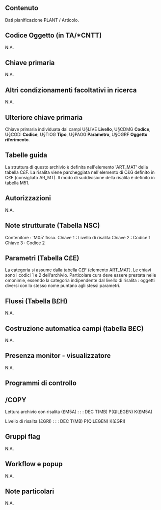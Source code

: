 ## Contenuto
Dati pianificazione PLANT / Articolo.

## Codice Oggetto (in TA/\*CNTT)
N.A.

## Chiave primaria
N.A.

## Altri condizionamenti facoltativi in ricerca
N.A.

## Ulteriore chiave primaria
Chiave primaria individuata dai campi U§LIVE **Livello**, U§CDMG **Codice**, U§CODI **Codice**, U§TIOG **Tipo**, U§PAOG **Parametro**, U§OGRF **Oggetto riferimento**.

## Tabelle guida
La struttura di questo archivio è definita nell'elemento 'ART_MAT' della tabella C£F.
La risalita viene parcheggiata nell'elemento di C£G definito in C£F (consigliato AR_MT).
Il modo di suddivisione della risalita è definito in tabella M51.

## Autorizzazioni
N.A.

## Note strutturate (Tabella NSC)
Contenitore :  'M05' fisso.
Chiave 1 :  Livello di risalita
Chiave 2 :  Codice 1
Chiave 3 :  Codice 2

## Parametri (Tabella C£E)
La categoria si assume dalla tabella C£F (elemento ART_MAT).
Le chiavi sono i codici 1 e 2 dell'archivio.
Particolare cura deve essere prestata nelle omonimie, essendo la categoria indipendente dal livello di risalita :  oggetti diversi con lo stesso nome puntano agli stessi parametri.

## Flussi (Tabella B£H)
N.A.

## Costruzione automatica campi (tabella B£C)
N.A.

## Presenza monitor - visualizzatore
N.A.

## Programmi di controllo

## /COPY
Lettura archivio con risalita (£M5A) : 
 :  : DEC T(MB) P(QILEGEN) K(£M5A)

Livello di risalita (£GRI) : 
 :  : DEC T(MB) P(QILEGEN) K(£GRI)

## Gruppi flag
N.A.

## Workflow e popup
N.A.

## Note particolari
N.A.
